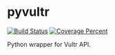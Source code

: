 # pyvultr

[![Build Status](https://travis-ci.org/byeonggukgong/pyvultr.svg?branch=master)](https://travis-ci.org/byeonggukgong/pyvultr)
[![Coverage Percent](https://codecov.io/gh/byeonggukgong/pyvultr/branch/master/graph/badge.svg)](https://codecov.io/gh/byeonggukgong/pyvultr)

Python wrapper for Vultr API.
